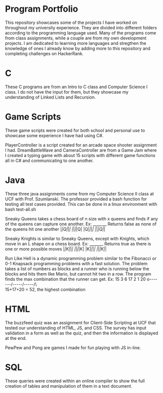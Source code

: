 # Program Portfolio
 This repository showcases some of the projects I have worked on throughout my university experience. They are divided into different folders according to the programming language used. Many of the programs come from class assignments, while a couple are from my own development projects. I am dedicated to learning more languages and stregthen the knowledge of ones I already know by adding more to this repository and completing challenges on HackerRank. 

# C

These C programs are from an Intro to C class and Computer Science I class. I do not have the input for them, but they showcase my understanding of Linked Lists and Recursion. 

# Game Scripts

These game scripts were created for both school and personal use to showcase some experience I have had using C#. 

PlayerController is a script created for an arcade space shooter assignment I had.
DreamBattleWave and CameraController are from a Game Jam where I created a typing game with about 15 scripts with different game functions all in C# and communicating to one another. 

# Java

These three java assignments come from my Computer Science II class at UCF with Prof. Szumlanski. 
The professor provided a bash function for testing all test cases provided. This can be done in a linux environment with bash test-all.sh

Sneaky Queens takes a chess board of n size with x queens and finds if any of the queens can capture one another. 
	Ex: _______	Returns false as none of the queens hit one another
	   |_|Q|_|_|
	   |_|_|_|Q|
	   |Q|_|_|_|
	   |_|_|Q|_|

Sneaky Knights is similar to Sneaky Queens, except with Knights, which move in an L shape on a chess board. 
	Ex: _______	Returns true as there is one or more possible moves
	   |_|K|_|_|
	   |_|_|_|K|
	   |K|_|_|_|
	   |_|_|K|_|


Run Like Hell is a dynamic programming problem similar to the Fibonacci or 0-1 Knapsack programming problems with a fast solution. The problem takes a list of numbers as blocks and a runner who is running below the blocks and hits them like Mario, but cannot hit two in a row. The program finds the max combination that the runner can get. 
	Ex:		15 3 6 17 2 1 20
		o-------/\-----/\-----/\	
	15+17+20 = 52, the highest combination

# HTML

The buzzfeed quiz was an assignment for Client-Side Scripting at UCF that tested our understanding of HTML, JS, and CSS. The survey has input validation in a form as well as the quiz, and then the information is displayed at the end. 

PewPew and Pong are games I made for fun playing with JS in-line. 

# SQL

These queries were created within an online compiler to show the full creation of tables and manipulation of them in a text document.
